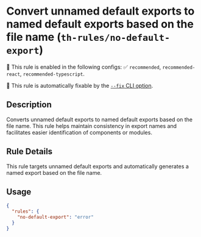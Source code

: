 # Convert unnamed default exports to named default exports based on the file name (`th-rules/no-default-export`)

💼 This rule is enabled in the following configs: ✅ `recommended`, `recommended-react`, `recommended-typescript`.

🔧 This rule is automatically fixable by the [`--fix` CLI option](https://eslint.org/docs/latest/user-guide/command-line-interface#--fix).

<!-- end auto-generated rule header -->

## Description

Converts unnamed default exports to named default exports based on the file name. This rule helps maintain consistency in export names and facilitates easier identification of components or modules.

## Rule Details

This rule targets unnamed default exports and automatically generates a named export based on the file name.

## Usage
```json
{
  "rules": {
    "no-default-export": "error"
  }
}
```